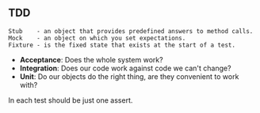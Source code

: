 TDD
-

````
Stub    - an object that provides predefined answers to method calls.
Mock    - an object on which you set expectations.
Fixture - is the fixed state that exists at the start of a test.
````

<ul>
    <li><b>Acceptance</b>: Does the whole system work?</li>
    <li><b>Integration</b>: Does our code work against code we can't change?</li>
    <li><b>Unit</b>: Do our objects do the right thing, are they convenient to work with?</li>
</ul>

In each test should be just one assert.
